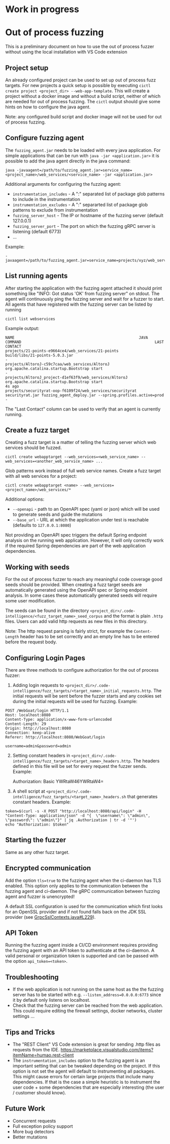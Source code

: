 # Work in progress


# Out of process fuzzing

This is a preliminary document on how to use the out of process fuzzer without using the local installation with VS Code extension

## Project setup

An already configured project can be used to set up out of process fuzz targets. For new projects a quick setup is
possible by executing `cictl create project <project_dir> --web-app-template`. This will create a project without
a docker image and without a build script, neither of which are needed for out of process fuzzing. The `cictl` output
should give some hints on how to configure the java agent.

Note: any configured build script and docker image will not be used for out of process fuzzing.

## Configure fuzzing agent

The `fuzzing_agent.jar` needs to be loaded with every java application. For simple applications that
can be run with `java -jar <application.jar>` it is possible to add the java agent directly in the java command:

    java -javaagent=/path/to/fuzzing_agent.jar=service_name=<project_name>/web_services/<service_name> -jar <application.jar>
    
Additional arguments for configuring the fuzzing agent:

- `instrumentation_includes` - A ":" separated list of package glob patterns to include in the instrumentation
- `instrumentation_excludes` - A ":" separarted list of package glob patterns to exclude from instrumentation
- `fuzzing_server_host` - The IP or hostname of the fuzzing server (default 127.0.0.1)
- `fuzzing_server_port` - The port on which the fuzzing gRPC server is listening (default 6773)
- ...

Example:

    -javaagent=/path/to/fuzzing_agent.jar=service_name=projects/xyz/web_services/abc,instrumentation_includes=com.my_comp.**:org.other_org.**,fuzzing_server_host=123.43.1.4

## List running agents

After starting the application with the fuzzing agent attached it should print something like "INFO: Got status 'OK' 
from fuzzing server" on stdout. The agent will continuously ping the fuzzing server and wait for a fuzzer to start.
All agents that have registered with the fuzzing server can be listed by running

    cictl list webservices
    
Example output:

    NAME                                                       JAVA COMMAND                                                           LAST CONTACT
    projects/21-points-e9664ce4/web_services/21-points         build/libs/21-points-5.0.3.jar                                         -
    projects/AltoroJ-c59c7caa/web_services/AltoroJ             org.apache.catalina.startup.Bootstrap start                            -
    projects/AltoroJ_project-d1ef63f9/web_services/AltoroJ     org.apache.catalina.startup.Bootstrap start                            4s ago
    projects/securityrat-oop-f6109f24/web_services/securityrat securityrat.jar fuzzing_agent_deploy.jar --spring.profiles.active=prod -

The "Last Contact" column can be used to verify that an agent is currently running.

## Create a fuzz target

Creating a fuzz target is a matter of telling the fuzzing server which web services should be fuzzed. 

    cictl create webapptarget --web_services=<web_service_name> --web_services=<another_web_service_name> ...
    
Glob patterns work instead of full web service names. Create a fuzz target with all web services for a project:   

    cictl create webapptarget <name> --web_services=<project_name>/web_services/*
    
Additional options:
 - `--openapi` - path to an OpenAPI spec (yaml or json) which will be used to generate seeds and guide the mutations
 - `--base_url` - URL at which the application under test is reachable (defaults to `127.0.0.1:8080`)

Not providing an OpenAPI spec triggers the default Spring endpoint analysis on the running web application. However, it
will only correctly work if the required Spring dependencies are part of the web application dependencies.

## Working with seeds

For the out of process fuzzer to reach any meaningful code coverage good seeds should be provided.
When creating a fuzz target seeds are automatically generated using the OpenAPI spec or Spring endpoint
analysis. In some cases these automatically generated seeds will require some user modification.

The seeds can be found in the directory  `<project_dir>/.code-intelligence/<fuzz_target_name>_seed_corpus` and the format
is plain `.http` files. Users can add valid http requests as new files in this directory.

Note: The http request parsing is fairly strict, for example the `Content-Length` header has to be set correctly and an
empty line has to be entered before the request body.

## Configuring Login Pages

There are three methods to configure authorization for the out of process fuzzer:

1. Adding login requests to `<project_dir>/.code-intelligence/fuzz_targets/<target_name>_initial_requests.http`. The initial
requests will be sent before the fuzzer starts and any cookies set during the initial requests will be used for fuzzing.
Example:

```
POST /WebGoat/login HTTP/1.1
Host: localhost:8080
Content-Type: application/x-www-form-urlencoded
Content-Length: 29
Origin: http://localhost:8080
Connection: keep-alive
Referer: http://localhost:8080/WebGoat/login

username=admin&password=admin
```
    
2. Setting constant headers in `<project_dir>/.code-intelligence/fuzz_targets/<target_name>_headers.http`. The headers 
defined in this file will be set for every request the fuzzer sends. Example:

    Authorization: Basic YWRtaW46YWRtaW4=
    
3. A shell script at `<project_dir>/.code-intelligence/fuzz_targets/<target_name>_headers.sh` that generates constant
headers. Example:

```
token=$(curl -s -X POST "http://localhost:8080/api/login" -H  "Content-Type: application/json" -d "{  \"username\": \"admin\",  \"password\": \"admin\"}" | jq .Authorization | tr -d '"')
echo "Authorization: $token"
```


## Starting the fuzzer

Same as any other fuzz target.

## Encrypted communication

Add the option `tls=true` to the fuzzing agent when the ci-daemon has TLS enabled. This option only applies to the
communication between the fuzzing agent and ci-daemon. The gRPC communication between fuzzing agent and fuzzer is
unencrypted!

A default SSL configuration is used for the communication which first looks for an OpenSSL provider and if not found
falls back on the JDK SSL provider (see [GrpcSslContexts.java#L229](https://github.com/grpc/grpc-java/blob/814655cdde5797854289ce5c2ec3e7b80ce0cf44/netty/src/main/java/io/grpc/netty/GrpcSslContexts.java#L229)).

## API Token

Running the fuzzing agent inside a CI/CD environment requires providing the fuzzing agent with an API token to
authenticate at the ci-daemon. A valid personal or organization token is supported and can be passed with the option
`api_token=<token>`.

## Troubleshooting

- If the web application is not running on the same host as the the fuzzing server has to be started with e.g.
 `--listen_address=0.0.0.0:6773` since it by default only listens on localhost.
- Check that the fuzzing server can be reached from the web application. This could require editing the firewall settings,
docker networks, cluster settings ...

## Tips and Tricks

- The "REST Client" VS Code extension is great for sending .http files as requests from the IDE.
https://marketplace.visualstudio.com/items?itemName=humao.rest-client
- The `instrumentation_includes` option to the fuzzing agent is an important setting that can be tweaked depending on
the project. If this option is not set the agent will default to instrumenting all packages. This might cause errors
for certain large projects that include many dependencies. If that is the case a simple heuristic is to instrument the
user code + some dependencies that are especially interesting (the user / customer should know).

## Future Work

- Concurrent requests
- Full exception policy support
- More bug detectors
- Better mutations
